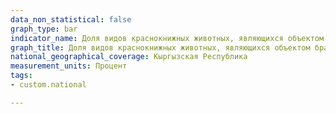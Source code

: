```yaml
---
data_non_statistical: false
graph_type: bar
indicator_name: Доля видов краснокнижных животных, являющихся объектом браконьерства или незаконного оборота, от всех видов соответствующих систематических групп (классов) Красной книги КР
graph_title: Доля видов краснокнижных животных, являющихся объектом браконьерства или незаконного оборота, от всех видов соответствующих систематических групп (классов) Красной книги КР
national_geographical_coverage: Кыргызская Республика
measurement_units: Процент
tags:
- custom.national

---
```

